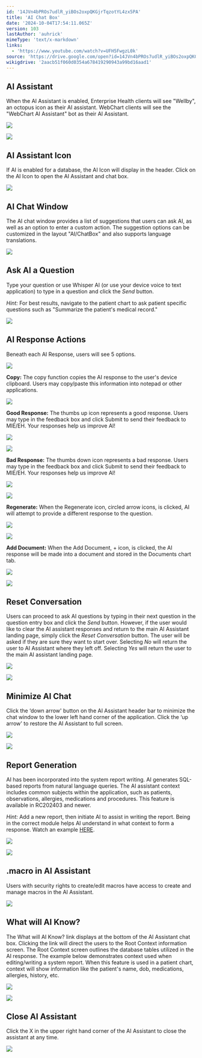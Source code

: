 ```yaml
---
id: '14JVn4bPROs7udlR_yiBOs2oxpQKGjrTqzotYL4zx5PA'
title: 'AI Chat Box'
date: '2024-10-04T17:54:11.065Z'
version: 103
lastAuthor: 'auhrick'
mimeType: 'text/x-markdown'
links:
  - 'https://www.youtube.com/watch?v=UFH5FwgzL0k'
source: 'https://drive.google.com/open?id=14JVn4bPROs7udlR_yiBOs2oxpQKGjrTqzotYL4zx5PA'
wikigdrive: '2aacb51f060d0354a678419290943a99bd16aad1'
---
```

## AI Assistant

When the AI Assistant is enabled, Enterprise Health clients will see "Wellby", an octopus icon as their AI assistant. WebChart clients will see the "WebChart AI Assistant" bot as their AI Assistant.

![](../ai-chat-box.assets/4a592aa2b27faafc5cc0b71419707283.png)

![](../ai-chat-box.assets/4c91b23b8ae8307ae3e47959ffaceddf.png)
## AI Assistant Icon

If AI is enabled for a database, the AI Icon will display in the header. Click on the AI Icon to open the AI Assistant and chat box.

![](../ai-chat-box.assets/0e350231586c47faf8f2bf2324a34811.png)
## AI Chat Window

The AI chat window provides a list of suggestions that users can ask AI, as well as an option to enter a custom action. The suggestion options can be customized in the layout "AI/ChatBox" and also supports language translations.

![](../ai-chat-box.assets/78b92ad60f2e8602ff6347cb4b175e94.png)

## Ask AI a Question

Type your question or use Whisper AI (or use your device voice to text application) to type in a question and click the *Send* button.

*Hint:* For best results, navigate to the patient chart to ask patient specific questions such as "Summarize the patient's medical record."

![](../ai-chat-box.assets/7fba7a9967539163d32d67809d49e757.png)

## AI Response Actions

Beneath each AI Response, users will see 5 options.

![](../ai-chat-box.assets/e8cd1a40c0b2e453d34264c43813db55.png)

**Copy:** The copy function copies the AI response to the user's device clipboard. Users may copy/paste this information into notepad or other applications.

![](../ai-chat-box.assets/e572239ee7e4973b3d4a5fe7188161e2.png)

**Good Response:** The thumbs up icon represents a good response. Users may type in the feedback box and click Submit to send their feedback to MIE/EH. Your responses help us improve AI!

![](../ai-chat-box.assets/135cde57d9f3f5b6df24c813886240d5.png)

![](../ai-chat-box.assets/e95d17e73c00e1d3d0fa58909bf03949.png)

**Bad Response:** The thumbs down icon represents a bad response. Users may type in the feedback box and click Submit to send their feedback to MIE/EH. Your responses help us improve AI!

![](../ai-chat-box.assets/6843eae04a66ddb7dea2dfd854061d94.png)

![](../ai-chat-box.assets/bc75496847f383d54c31616cb9fda092.png)

**Regenerate:** When the Regenerate icon, circled arrow icons, is clicked, AI will attempt to provide a different response to the question.

![](../ai-chat-box.assets/8be594f6a1061d76b42e2534aaa8f86e.png)

![](../ai-chat-box.assets/181e9c48ed57e8be91bc3d6698c7dacb.png)

**Add Document:** When the Add Document, + icon, is clicked, the AI response will be made into a document and stored in the Documents chart tab.

![](../ai-chat-box.assets/1462c61b518c24f3d8f98165f01c4e8b.png)

![](../ai-chat-box.assets/a06070c92e77ce3b5f3e6693fd89c593.png)

## Reset Conversation

Users can proceed to ask AI questions by typing in their next question in the question entry box and click the *Send* button. However, if the user would like to clear the AI assistant responses and return to the main AI Assistant landing page, simply click the *Reset Conversation* button. The user will be asked if they are sure they want to start over. Selecting *No* will return the user to AI Assistant where they left off. Selecting *Yes* will return the user to the main AI assistant landing page.

![](../ai-chat-box.assets/dda98544b0c7b0d444c2ba04223aa4a0.png)

![](../ai-chat-box.assets/8d25cfc2b8e24d66026f1819593e760f.png)

## Minimize AI Chat

Click the ‘down arrow' button on the AI Assistant header bar to minimize the chat window to the lower left hand corner of the application. Click the ‘up arrow' to restore the AI Assistant to full screen.

![](../ai-chat-box.assets/d7ddffd63c6b556c0d2ad62886b35daa.png)

![](../ai-chat-box.assets/e8cf9f62cb469e79de4dc30ccf2bdc22.png)
## Report Generation

AI has been incorporated into the system report writing. AI generates SQL-based reports from natural language queries. The AI assistant context includes common subjects within the application, such as patients, observations, allergies, medications and procedures. This feature is available in RC202403 and newer.

*Hint:* Add a new report, then initiate AI to assist in writing the report. Being in the correct module helps AI understand in what context to form a response. Watch an example [HERE](https://youtube.be/UFH5FwgzL0k).

![](../ai-chat-box.assets/f3ef7b35bc3d646d41552a34a589afa0.png)

![](../ai-chat-box.assets/9edbdda93d30d44bb45ebe0d9d23d2c6.png)

## .macro in AI Assistant

Users with security rights to create/edit macros have access to create and manage macros in the AI Assistant.

![](../ai-chat-box.assets/b84822dc5c06790106793f63cac65312.png)

## What will AI Know?

The What will AI Know? link displays at the bottom of the AI Assistant chat box. Clicking the link will direct the users to the Root Context information screen. The Root Context screen outlines the database tables utilized in the AI response. The example below demonstrates context used when editing/writing a system report. When this feature is used in a patient chart, context will show information like the patient's name, dob, medications, allergies, history, etc.

![](../ai-chat-box.assets/9bbc02eaecd20b5c6b7b753b983fddc1.png)

![](../ai-chat-box.assets/946beda48f1487c685685d050b3b591e.png)

## Close AI Assistant

Click the X in the upper right hand corner of the AI Assistant to close the assistant at any time.

![](../ai-chat-box.assets/6265974ef1658d024be94965995a7860.png)
